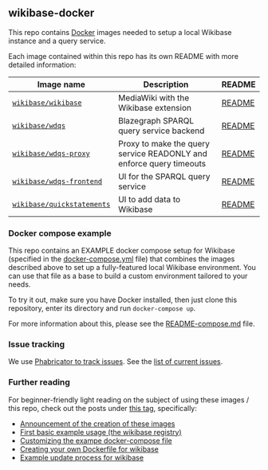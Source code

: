 ## wikibase-docker

This repo contains [Docker](https://www.docker.com/) images needed to setup a local Wikibase instance and a query service.

Each image contained within this repo has its own README with more detailed information:

Image name               | Description   | README
------------------------ | ------------- | ----------
[`wikibase/wikibase`](https://hub.docker.com/r/wikibase/wikibase) | MediaWiki with the Wikibase extension| [README](https://github.com/wmde/wikibase-docker/blob/master/wikibase/README.md)
[`wikibase/wdqs`](https://hub.docker.com/r/wikibase/wdqs) | Blazegraph SPARQL query service backend | [README](https://github.com/wmde/wikibase-docker/blob/master/wdqs/README.md)
[`wikibase/wdqs-proxy`](https://hub.docker.com/r/wikibase/wdqs-proxy) | Proxy to make the query service READONLY and enforce query timeouts | [README](https://github.com/wmde/wikibase-docker/blob/master/wdqs-proxy/README.md)
[`wikibase/wdqs-frontend`](https://hub.docker.com/r/wikibase/wdqs-frontend) | UI for the SPARQL query service | [README](https://github.com/wmde/wikibase-docker/blob/master/wdqs-frontend/README.md)
[`wikibase/quickstatements`](https://hub.docker.com/r/wikibase/quickstatements) | UI to add data to Wikibase | [README](https://github.com/wmde/wikibase-docker/blob/master/quickstatements/README.md)

### Docker compose example

This repo contains an EXAMPLE docker compose setup for Wikibase (specified in the [docker-compose.yml](docker-compose.yml) file) that combines the images described above to set up a fully-featured local Wikibase environment. You can use that file as a base to build a custom environment tailored to your needs.

To try it out, make sure you have Docker installed, then just clone this repository, enter its directory and run `docker-compose up`.

For more information about this, please see the [README-compose.md](https://github.com/wmde/wikibase-docker/blob/master/README-compose.md) file.

### Issue tracking

We use [Phabricator to track
issues](https://phabricator.wikimedia.org/maniphest/task/edit/form/1/?projects=wikibase-containers). See the [list of current issues](https://phabricator.wikimedia.org/maniphest/?project=wikibase-containers&statuses=open&group=none&order=newest#R).

### Further reading

For beginner-friendly light reading on the subject of using these images / this repo, check out the posts under [this tag](https://addshore.com/tag/wikibase-docker/), specifically:
 - [Announcement of the creation of these images](https://addshore.com/2017/12/wikibase-docker-images/)
 - [First basic example usage (the wikibase registry)](https://addshore.com/2018/04/wikibase-of-wikibases/)
 - [Customizing the exampe docker-compose file](https://addshore.com/2018/06/customizing-wikibase-config-in-the-docker-compose-example/)
 - [Creating your own Dockerfile for wikibase](https://addshore.com/2019/02/creating-a-dockerfile-for-the-wikibase-registry/)
 - [Example update process for wikibase](https://addshore.com/2019/01/wikibase-docker-mediawiki-wikibase-update/)
